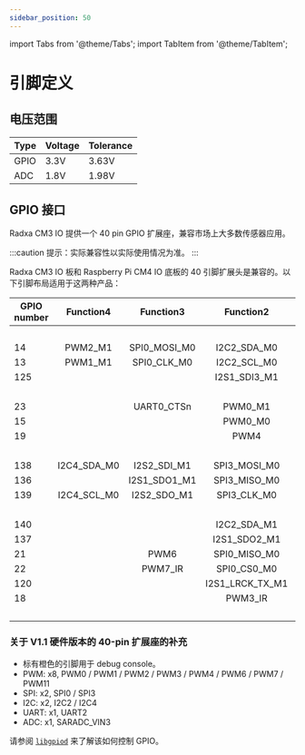 ```yaml
---
sidebar_position: 50
---
```


import Tabs from '@theme/Tabs';
import TabItem from '@theme/TabItem';

# 引脚定义

## 电压范围

| Type | Voltage | Tolerance |
| ---- | ------- | --------- |
| GPIO | 3.3V    | 3.63V     |
| ADC  | 1.8V    | 1.98V     |

## GPIO 接口

Radxa CM3 IO 提供一个 40 pin GPIO 扩展座，兼容市场上大多数传感器应用。

:::caution
提示：实际兼容性以实际使用情况为准。
:::

<Tabs queryString="revision">
<TabItem value="v1_1" label="v1.1">

<div className='gpio_style'>

Radxa CM3 IO 板和 Raspberry Pi CM4 IO 底板的 40 引脚扩展头是兼容的。以下引脚布局适用于这两种产品：

| GPIO number |  Function4  |  Function3   |    Function2    | Function1 |               Pin#               |              Pin#               |  Function1  |                 Function2                 |  Function3   | Function4 | GPIO number |
| ----------- | :---------: | :----------: | :-------------: | :-------: | :------------------------------: | :-----------------------------: | :---------: | :---------------------------------------: | :----------: | :-------: | ----------- |
|             |             |              |                 |   +3.3V   | <div className='yellow'>1</div>  |  <div className='red'>2</div>   |    +5.0V    |                                           |              |           |             |
| 14          |   PWM2_M1   | SPI0_MOSI_M0 |   I2C2_SDA_M0   | GPIO0_B6  |  <div className='green'>3</div>  |  <div className='red'>4</div>   |    +5.0V    |                                           |              |           |             |
| 13          |   PWM1_M1   | SPI0_CLK_M0  |   I2C2_SCL_M0   | GPIO0_B5  |  <div className='green'>5</div>  | <div className='black'>6</div>  |     GND     |                                           |              |           |             |
| 125         |             |              |  I2S1_SDI3_M1   | GPIO3_D5  |  <div className='green'>7</div>  | <div className='green'>8</div>  |  GPIO0_D1   | <div className='orange'>UART2_TX_M0</div> |              |           | 25          |
|             |             |              |                 |    GND    |  <div className='black'>9</div>  | <div className='green'>10</div> |  GPIO0_D0   | <div className='orange'>UART2_RX_M0</div> |              |           | 24          |
| 23          |             |  UART0_CTSn  |     PWM0_M1     | GPIO0_C7  | <div className='green'>11</div>  | <div className='green'>12</div> |  GPIO3_C7   |              I2S1_SCLK_TX_M1              |              |           | 119         |
| 15          |             |              |     PWM0_M0     | GPIO0_B7  | <div className='green'>13</div>  | <div className='black'>14</div> |     GND     |                                           |              |           |             |
| 19          |             |              |      PWM4       | GPIO0_C3  | <div className='green'>15</div>  | <div className='green'>16</div> |  GPIO3_D4   |               I2S1_SDI2_M1                |              |           | 124         |
|             |             |              |                 |   +3.3V   | <div className='yellow'>17</div> | <div className='green'>18</div> |  GPIO3_D3   |               I2S1_SDI1_M1                |              |           | 123         |
| 138         | I2C4_SDA_M0 | I2S2_SDI_M1  |  SPI3_MOSI_M0   | GPIO4_B2  | <div className='green'>19</div>  | <div className='black'>20</div> |     GND     |                                           |              |           |             |
| 136         |             | I2S1_SDO1_M1 |  SPI3_MISO_M0   | GPIO4_B0  | <div className='green'>21</div>  | <div className='green'>22</div> |  GPIO3_C6   |               I2S1_MCLK_M1                |              |           | 118         |
| 139         | I2C4_SCL_M0 | I2S2_SDO_M1  |   SPI3_CLK_M0   | GPIO4_B3  | <div className='green'>23</div>  | <div className='green'>24</div> |  GPIO4_A6   |                SPI3_CS0_M0                | I2S1_SCLK_RX |           | 134         |
|             |             |              |                 |    GND    | <div className='black'>25</div>  | <div className='green'>26</div> | SARADC_VIN3 |                                           |              |           |             |
| 140         |             |              |   I2C2_SDA_M1   | GPIO4_B4  |  <div className='blue'>27</div>  | <div className='blue'>28</div>  |  GPIO4_B5   |                I2C2_SCL_M1                | I2S1_SDO3_M1 |           | 141         |
| 137         |             |              |  I2S1_SDO2_M1   | GPIO4_B1  | <div className='green'>29</div>  | <div className='black'>30</div> |     GND     |                                           |              |           |             |
| 21          |             |     PWM6     |  SPI0_MISO_M0   | GPIO0_C5  | <div className='green'>31</div>  | <div className='green'>32</div> |  GPIO4_C0   |                PWM11_IR_M1                |              |           | 144         |
| 22          |             |   PWM7_IR    |   SPI0_CS0_M0   | GPIO0_C6  | <div className='green'>33</div>  | <div className='black'>34</div> |     GND     |                                           |              |           |             |
| 120         |             |              | I2S1_LRCK_TX_M1 | GPIO3_D0  | <div className='green'>35</div>  | <div className='green'>36</div> |  GPIO4_A7   |              I2S1_LRCK_RX_M1              |              |           | 135         |
| 18          |             |              |     PWM3_IR     | GPIO0_C2  | <div className='green'>37</div>  | <div className='green'>38</div> |  GPIO3_D2   |               I2S1_SDI0_M1                |              |           | 122         |
|             |             |              |                 |    GND    | <div className='black'>39</div>  | <div className='green'>40</div> |  GPIO3_D1   |               I2S1_SDO0_M1                |              |           | 121         |

</div>

### 关于 V1.1 硬件版本的 40-pin 扩展座的补充

- 标有橙色的引脚用于 debug console。
- PWM: x8, PWM0 / PWM1 / PWM2 / PWM3 / PWM4 / PWM6 / PWM7 / PWM11
- SPI: x2, SPI0 / SPI3
- I2C: x2, I2C2 / I2C4
- UART: x1, UART2
- ADC: x1, SARADC_VIN3

</TabItem>
</Tabs>

请参阅 [`libgpiod`](/radxa-os/development/libgpiod.md) 来了解该如何控制 GPIO。
